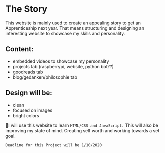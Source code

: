 # The Story
This website is mainly used to create an appealing story to get an Apprenticeship next year.
That means structuring and designing an interesting website to showcase my skills and personality.


## Content:
 - embedded videos to showcase my personality
 - projects tab
   (raspberrypi, website, python bot??)
 - goodreads tab
 - blog/gedanken/philosophie tab
 
## Design will be:
 - clean
 - focused on images
 - bright colors

📏I will use this website to learn `HTML/CSS and JavaScript.` This will also be improving my state of mind. Creating self worth and working towards a set goal.

```
Deadline for this Project will be 1/10/2020

